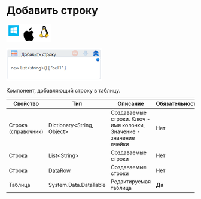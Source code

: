 # Добавить строку

![](<../../../../.gitbook/assets/image (100) (1) (1) (1) (1) (2) (41).png>)

![](<../../../../.gitbook/assets/image (345).png>)

Компонент, добавляющий строку в таблицу.

| Свойство            | Тип                                                                                     | Описание                                                           | Обязательность |
| ------------------- | --------------------------------------------------------------------------------------- | ------------------------------------------------------------------ | -------------- |
| Строка (справочник) | Dictionary\<String, Object>                                                             | Создаваемые строки. Ключ - имя колонки, Значение - значение ячейки | Нет            |
| Строка              | List\<String>                                                                           | Создаваемые строки                                                 | Нет            |
| Строка              | [DataRow](https://docs.microsoft.com/ru-ru/dotnet/api/system.data.datarow?view=net-5.0) | Создаваемые строки                                                 | Нет            |
| Таблица             | System.Data.DataTable                                                                   | Редактируемая таблица                                              | **Да**         |
